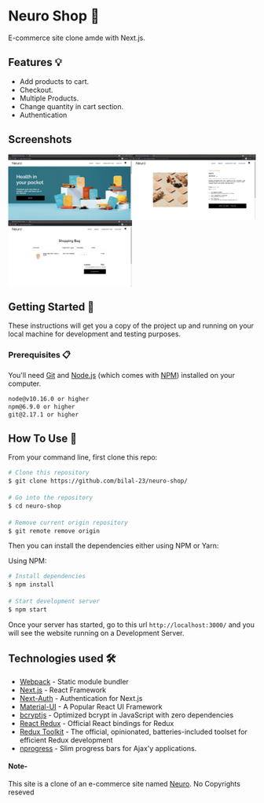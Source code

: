 # Neuro Shop 🛒

E-commerce site clone amde with Next.js. 

## Features 💡 

- Add products to cart.
- Checkout.
- Multiple Products.
- Change quantity in cart section.
- Authentication

## Screenshots
<div style="display: grid; grid-template-columns: 1fr 1fr;">
  <img src="https://raw.githubusercontent.com/bilal-23/neuro-shop/master/screenshots/pic-1.png" alt="Home Page" width="100%">
  <img src="https://raw.githubusercontent.com/bilal-23/neuro-shop/master/screenshots/pic-4.png" alt="Products Page" width="100%">
   <img src="https://raw.githubusercontent.com/bilal-23/neuro-shop/master/screenshots/pic-5.png" alt="Checkout Page" width="100%">
</div>

## Getting Started 🚀

These instructions will get you a copy of the project up and running on your local machine for development and testing purposes.

### Prerequisites 📋

You'll need [Git](https://git-scm.com) and [Node.js](https://nodejs.org/en/download/) (which comes with [NPM](http://npmjs.com)) installed on your computer.

```
node@v10.16.0 or higher
npm@6.9.0 or higher
git@2.17.1 or higher
```

## How To Use 🔧

From your command line, first clone this repo:

```bash
# Clone this repository
$ git clone https://github.com/bilal-23/neuro-shop/

# Go into the repository
$ cd neuro-shop

# Remove current origin repository
$ git remote remove origin
```

Then you can install the dependencies either using NPM or Yarn:

Using NPM:

```bash
# Install dependencies
$ npm install

# Start development server
$ npm start
```

Once your server has started, go to this url `http://localhost:3000/` and you will see the website running on a Development Server.


## Technologies used 🛠️

- [Webpack](https://webpack.js.org/concepts/) - Static module bundler
- [Next.js](https://nextjs.org/) - React Framework
- [Next-Auth](https://next-auth.js.org/) - Authentication for Next.js
- [Material-UI](https://material-ui.com/) - A Popular React UI Framework
- [bcryptjs](https://www.npmjs.com/package/bcryptjs) - Optimized bcrypt in JavaScript with zero dependencies
- [React Redux](https://react-redux.js.org/) - Official React bindings for Redux
- [Redux Toolkit](https://redux-toolkit.js.org/) - The official, opinionated, batteries-included toolset for efficient Redux development
- [nprogress](https://www.npmjs.com/package/nprogress) - Slim progress bars for Ajax'y applications. 

#### Note-

This site is a clone of an e-commerce site named [Neuro](https://getneuro.com/). No Copyrights reseved
